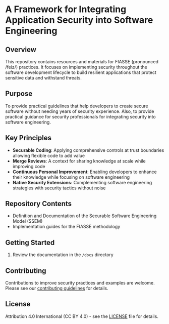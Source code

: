 # A Framework for Integrating Application Security into Software Engineering

## Overview

This repository contains resources and materials for FIASSE (pronounced /feiz/) practices. It focuses on implementing security throughout the software development lifecycle to build resilient applications that protect sensitive data and withstand threats.

## Purpose

To provide practical guidelines that help developers to create secure software without needing years of security experience. Also, to provide practical guidance for security professionals for integrating security into software engineering.

## Key Principles

- **Securable Coding**: Applying comprehensive controls at trust boundaries allowing flexible code to add value
- **Merge Reviews**: A context for sharing knowledge at scale while improving code
- **Continuous Personal Improvement**: Enabling developers to enhance their knowledge while focusing on software engineering
- **Native Security Extensions**: Complementing software engineering strategies with security tactics without noise


## Repository Contents

- Definition and Documentation of the Securable Software Engineering Model (SSEM)
- Implementation guides for the FIASSE methodology

## Getting Started

1. Review the documentation in the `/docs` directory

## Contributing

Contributions to improve security practices and examples are welcome. Please see our [contributing guidelines](CONTRIBUTING.md) for details.

## License

Attribution 4.0 International (CC BY 4.0) - see the [LICENSE](licence.txt) file for details.
